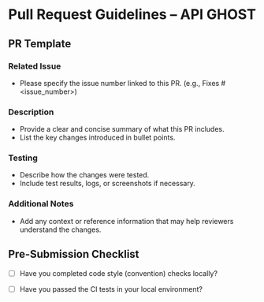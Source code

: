# Pull Request Guidelines – API GHOST

<!--  
Thank you for contributing to the API GHOST project.  
This document provides guidelines to ensure smooth collaboration and maintain high code quality.  
-->

<!--
PR Title Format Guideline

Use the following format for your PR title:

    type(scope): concise description

Examples:
    feat(api): add scenario execution support
    fix(parser): resolve YAML parsing error
    docs(readme): update CLI usage instructions

Available types:
    feat:     Add a new feature
    fix:      Fix a bug
    build:    Modify build system or external dependencies
    chore:    Modify configuration files unrelated to source or test files (e.g., .gitignore, .editorconfig)
    ci:       Update CI configuration files and scripts
    test:     Add or update tests
    docs:     Update documentation (e.g., README)
    refactor: Code changes that neither fix a bug nor add a feature
-->

## PR Template

### Related Issue

- Please specify the issue number linked to this PR. (e.g., Fixes #<issue_number>)

### Description

- Provide a clear and concise summary of what this PR includes.
- List the key changes introduced in bullet points.

### Testing

- Describe how the changes were tested.
- Include test results, logs, or screenshots if necessary.

### Additional Notes

- Add any context or reference information that may help reviewers understand the changes.

## Pre-Submission Checklist

- [ ] Have you completed code style (convention) checks locally?
- [ ] Have you passed the CI tests in your local environment?

